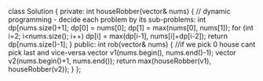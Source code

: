 class Solution {
private:
int houseRobber(vector<int>& nums) {
// dynamic programming - decide each problem by its sub-problems:
int dp[nums.size()+1];
dp[0] = nums[0];
dp[1] = max(nums[0], nums[1]);
for (int i=2; i<nums.size(); i++)
dp[i] = max(dp[i-1], nums[i]+dp[i-2]);
return dp[nums.size()-1];
}
public:
int rob(vector<int>& nums) {
//if we pick 0 house cant pick last and vice-versa
vector<int> v1(nums.begin(), nums.end()-1);
vector<int> v2(nums.begin()+1, nums.end());
return max(houseRobber(v1), houseRobber(v2));
}
};